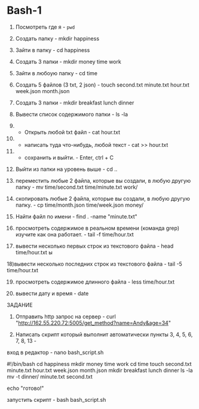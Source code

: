 # Bash-1
1) Посмотреть где я       -  `pwd`

2) Создать папку          -   mkdir happiness

3) Зайти в папку          -   cd happiness

4) Создать 3 папки        -   mkdir money time work 

5) Зайти в любоую папку   -   cd time

6) Создать 5 файлов 
      (3 txt, 2 json)     -   touch second.txt minute.txt hour.txt week.json month.json

7) Создать 3 папки        -   mkdir breakfast lunch dinner

8) Вывести список
 содержимого папки        -   ls -la 

9) + Открыть любой txt 
файл                      -   cat hour.txt

10) + написать туда 
что-нибудь, любой текст   -   cat >> hour.txt

11) + сохранить и выйти.  -   Enter,  ctrl + C

12) Выйти из папки на 
уровень выше              -   cd ..

13) переместить любые 
2 файла, которые вы 
создали, в любую 
другую папку              -    mv time/second.txt time/minute.txt work/
    

14) скопировать любые 
2 файла, которые вы 
создали, в любую другую
 папку.                   -    cp time/month.json time/week.json money/


15) Найти файл по имени   -    find . -name "minute.txt" 

16) просмотреть содержимое
 в реальном времени 
(команда grep) 
изучите как она работает. -    tail -f time/hour.txt     

17) вывести несколько
 первых строк из
 текстового файла         -     head time/hour.txt
ы

18)вывести несколько 
последних строк из 
текстового файла          -     tail -5 time/hour.txt

19) просмотреть содержимое
 длинного файла           -     less time/hour.txt

20) вывести дату и время  -     date






ЗАДАНИЕ 
1) Отправить http запрос
  на сервер               -      curl "http://162.55.220.72:5005/get_method?name=Andy&age=34"



2)  Написать скрипт который
 выполнит автоматически 
пункты 3, 4, 5, 6, 7, 8, 13  - 


вход в редактор  -   nano bash_script.sh


#!/bin/bash
cd happiness
mkdir money time work
cd time
touch second.txt minute.txt hour.txt week.json month.json
mkdir breakfast lunch dinner
ls -la
mv -t dinner/ minute.txt second.txt

echo "готово!"

запустить скрипт - bash bash_script.sh
